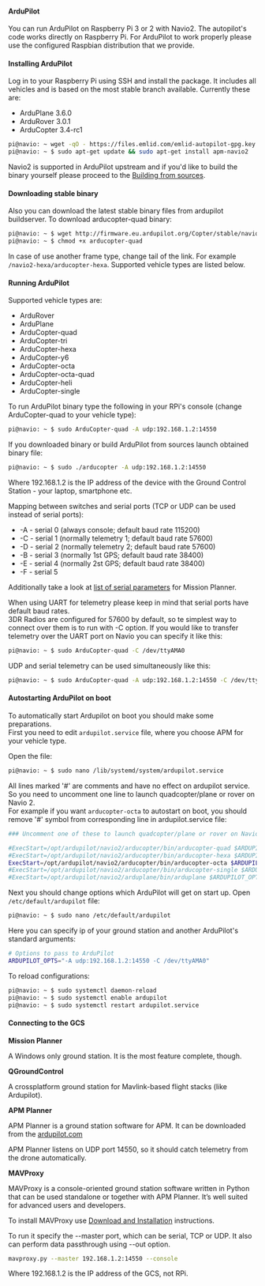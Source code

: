 #### ArduPilot

You can run ArduPilot on Raspberry Pi 3 or 2 with Navio2. The autopilot's code works directly on Raspberry Pi. For ArduPilot to work properly please use the configured Raspbian distribution that we provide.  

#### Installing ArduPilot

Log in to your Raspberry Pi using SSH and install the package. It includes all vehicles and is based on the most stable branch available. Currently these are:

* ArduPlane 3.6.0
* ArduRover 3.0.1
* ArduCopter 3.4-rc1

```bash
pi@navio: ~ wget -qO - https://files.emlid.com/emlid-autopilot-gpg.key | sudo apt-key add -
pi@navio: ~ $ sudo apt-get update && sudo apt-get install apm-navio2
```
Navio2 is supported in ArduPilot upstream and if you'd like to build the binary yourself please proceed to the [Building from sources](building-from-sources.md).

#### Downloading stable binary

Also you can download the latest stable binary files from ardupilot buildserver. To download arducopter-quad binary:

```bash
pi@navio: ~ $ wget http://firmware.eu.ardupilot.org/Copter/stable/navio2-quad/arducopter-quad
pi@navio: ~ $ chmod +x arducopter-quad
```
In case of use another frame type, change tail of the link. For example `/navio2-hexa/arducopter-hexa`. Supported vehicle types are listed below.

#### Running ArduPilot

Supported vehicle types are:

* ArduRover
* ArduPlane
* ArduCopter-quad
* ArduCopter-tri
* ArduCopter-hexa
* ArduCopter-y6
* ArduCopter-octa
* ArduCopter-octa-quad
* ArduCopter-heli
* ArduCopter-single

To run ArduPilot binary type the following in your RPi's console (change ArduCopter-quad to your vehicle type):

```bash
pi@navio: ~ $ sudo ArduCopter-quad -A udp:192.168.1.2:14550
```
If you downloaded binary or build ArduPilot from sources launch obtained binary file:
```bash
pi@navio: ~ $ sudo ./arducopter -A udp:192.168.1.2:14550
```

Where 192.168.1.2 is the IP address of the device with the Ground Control Station - your laptop, smartphone etc.

Mapping between switches and serial ports (TCP or UDP can be used instead of serial ports):

* -A - serial 0 (always console; default baud rate 115200)  
* -C - serial 1 (normally telemetry 1; default baud rate 57600)  
* -D - serial 2 (normally telemetry 2; default baud rate 57600)  
* -B - serial 3 (normally 1st GPS; default baud rate 38400)  
* -E - serial 4 (normally 2st GPS; default baud rate 38400)  
* -F - serial 5  

Additionally take a look at [list of serial parameters](http://ardupilot.org/copter/docs/parameters.html?highlight=serial#serial-parameters) for Mission Planner.

When using UART for telemetry please keep in mind that serial ports have default baud rates.   
3DR Radios are configured for 57600 by default, so te simplest way to connect over them is to run with -C option.
If you would like to transfer telemetry over the UART port on Navio you can specify it like this:

```bash
pi@navio: ~ $ sudo ArduCopter-quad -C /dev/ttyAMA0
```

UDP and serial telemetry can be used simultaneously like this:

```bash
pi@navio: ~ $ sudo ArduCopter-quad -A udp:192.168.1.2:14550 -C /dev/ttyAMA0
```

#### Autostarting ArduPilot on boot

To automatically start Ardupilot on boot you should make some preparations.  
First you need to edit `ardupilot.service` file, where you choose APM for your vehicle type.

Open the file:

```bash
pi@navio: ~ $ sudo nano /lib/systemd/system/ardupilot.service 
```

All lines marked '#' are comments and have no effect on ardupilot service. So you need to uncomment one line to launch quadcopter/plane or rover on Navio 2.  
For example if you want `arducopter-octa` to autostart on boot, you should remove '#' symbol from corresponding line in ardupilot.service file:

```bash
### Uncomment one of these to launch quadcopter/plane or rover on Navio 2 #####

#ExecStart=/opt/ardupilot/navio2/arducopter/bin/arducopter-quad $ARDUPILOT_OPTS
#ExecStart=/opt/ardupilot/navio2/arducopter/bin/arducopter-hexa $ARDUPILOT_OPTS
ExecStart=/opt/ardupilot/navio2/arducopter/bin/arducopter-octa $ARDUPILOT_OPTS
#ExecStart=/opt/ardupilot/navio2/arducopter/bin/arducopter-single $ARDUPILOT_OPTS
#ExecStart=/opt/ardupilot/navio2/arduplane/bin/arduplane $ARDUPILOT_OPTS
```

Next you should change options which ArduPilot will get on start up. Open `/etc/default/ardupilot` file:

```bash
pi@navio: ~ $ sudo nano /etc/default/ardupilot
```

Here you can specify ip of your ground station and another ArduPilot's standard arguments:

```bash
# Options to pass to ArduPilot
ARDUPILOT_OPTS="-A udp:192.168.1.2:14550 -C /dev/ttyAMA0"
```

To reload configurations:

```bash
pi@navio: ~ $ sudo systemctl daemon-reload
pi@navio: ~ $ sudo systemctl enable ardupilot
pi@navio: ~ $ sudo systemctl restart ardupilot.service
```



#### Connecting to the GCS

**Mission Planner**

A Windows only ground station. It is the most feature complete, though.

**QGroundControl**

A crossplatform ground station for Mavlink-based flight stacks (like Ardupilot).

**APM Planner**

APM Planner is a ground station software for APM. It can be downloaded from the
[ardupilot.com](http://ardupilot.com/downloads/?category=35)

APM Planner listens on UDP port 14550, so it should catch telemetry from the drone automatically.

**MAVProxy**

MAVProxy is a console-oriented ground station software written in Python that can be used standalone or together with APM Planner. It’s well suited for advanced users and developers.

To install MAVProxy use [Download and Installation](http://ardupilot.github.io/MAVProxy/html/getting_started/download_and_installation.html) instructions.


To run it specify the --master port, which can be serial, TCP or UDP. It also can perform data passthrough using --out option.

```bash
mavproxy.py --master 192.168.1.2:14550 --console
```

Where 192.168.1.2 is the IP address of the GCS, not RPi.
